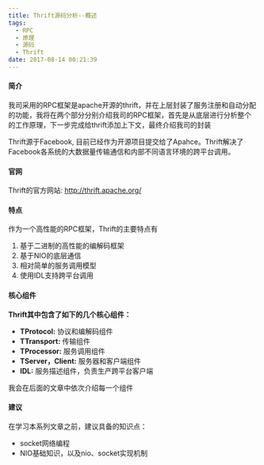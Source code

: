 ```yaml
---
title: Thrift源码分析--概述
tags:
  - RPC
  - 原理
  - 源码
  - Thrift
date: 2017-08-14 00:21:39
---
```


#### 简介  
我司采用的RPC框架是apache开源的thrift，并在上层封装了服务注册和自动分配的功能，我将在两个部分分别介绍我司的RPC框架，首先是从底层进行分析整个的工作原理，下一步完成给thrift添加上下文，最终介绍我司的封装

<!--more-->    

Thrift源于Facebook, 目前已经作为开源项目提交给了Apahce。Thrift解决了Facebook各系统的大数据量传输通信和内部不同语言环境的跨平台调用。   

#### 官网  
Thrift的官方网站: http://thrift.apache.org/  

#### 特点  
作为一个高性能的RPC框架，Thrift的主要特点有
1. 基于二进制的高性能的编解码框架
2. 基于NIO的底层通信
3. 相对简单的服务调用模型
4. 使用IDL支持跨平台调用  

#### 核心组件
__Thrift其中包含了如下的几个核心组件：__

- **TProtocol:** 协议和编解码组件  
- **TTransport:** 传输组件  
- **TProcessor:** 服务调用组件  
- **TServer，Client:** 服务器和客户端组件  
- **IDL:** 服务描述组件，负责生产跨平台客户端

我会在后面的文章中依次介绍每一个组件  

#### 建议
在学习本系列文章之前，建议具备的知识点：
 - socket网络编程
 - NIO基础知识，以及nio、socket实现机制
